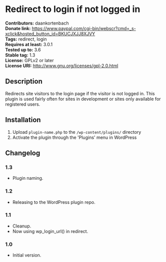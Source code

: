 # Redirect to login if not logged in #

**Contributors:** daankortenbach  
**Donate link:** https://www.paypal.com/cgi-bin/webscr?cmd=_s-xclick&hosted_button_id=BKUCJXJJ8XJVY  
**Tags:** redirect, login  
**Requires at least:** 3.0.1  
**Tested up to:** 3.6  
**Stable tag:** 1.3  
**License:** GPLv2 or later  
**License URI:** http://www.gnu.org/licenses/gpl-2.0.html  

## Description ##

Redirects site visitors to the login page if the visitor is not logged in. This plugin is used fairly often for sites in development or sites only available for registered users.

## Installation ##

1. Upload `plugin-name.php` to the `/wp-content/plugins/` directory
1. Activate the plugin through the 'Plugins' menu in WordPress

## Changelog ##

### 1.3 ###
* Plugin naming.

### 1.2 ###
* Releasing to the WordPress plugin repo.

### 1.1 ###
* Cleanup.
* Now using wp_login_url() in redirect.

### 1.0 ###
* Initial version.